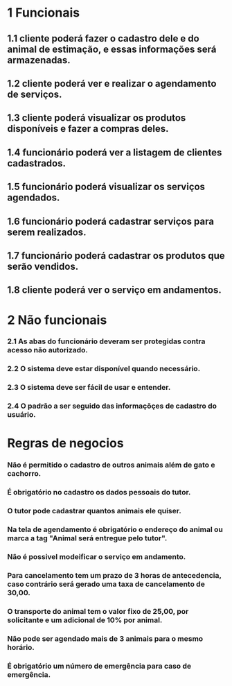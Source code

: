 # 1 Funcionais
## 1.1 cliente poderá fazer o cadastro dele e do animal de estimação, e essas informações será armazenadas.
## 1.2 cliente poderá ver e realizar o agendamento de serviços.
## 1.3 cliente poderá visualizar os produtos disponíveis e fazer a compras deles.
## 1.4 funcionário poderá ver a listagem de clientes cadastrados.
## 1.5 funcionário poderá visualizar os serviços agendados.
## 1.6 funcionário poderá cadastrar serviços para serem realizados.
## 1.7 funcionário poderá cadastrar os produtos que serão vendidos.
## 1.8 cliente poderá ver o serviço em andamentos.

# 2 Não funcionais
### 2.1 As abas do funcionário deveram ser protegidas contra acesso não autorizado.
### 2.2 O sistema deve estar disponível quando necessário.
### 2.3 O sistema deve ser fácil de usar e entender.
### 2.4 O padrão a ser seguido das informaçõçes de cadastro do usuário.

# Regras de negocios
### Não é permitido o cadastro de outros animais além de gato e cachorro.
### É obrigatório no cadastro os dados pessoais do tutor.
### O tutor pode cadastrar quantos animais ele quiser.
### Na tela de agendamento é obrigatório o endereço do animal ou marca a tag "Animal será entregue pelo tutor".
### Não é possivel modeificar o serviço em andamento.
### Para cancelamento tem um prazo de 3 horas de antecedencia, caso contrário será gerado uma taxa de cancelamento de 30,00.
### O transporte do animal tem o valor fixo de 25,00, por solicitante e um adicional de 10% por animal.
### Não pode ser agendado mais de 3 animais para o mesmo horário.
### É obrigatório um número de emergência para caso de emergência.

###
